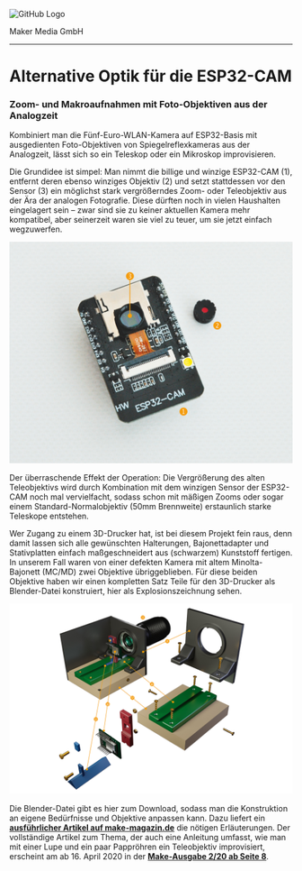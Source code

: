 ![GitHub Logo](http://www.heise.de/make/icons/make_logo.png)

Maker Media GmbH

***

# Alternative Optik für die ESP32-CAM

### Zoom- und Makroaufnahmen mit Foto-Objektiven aus der Analogzeit

Kombiniert man die Fünf-Euro-WLAN-Kamera auf ESP32-Basis mit ausgedienten Foto-Objektiven von Spiegelreflexkameras aus der Analogzeit, lässt sich so ein Teleskop oder ein Mikroskop improvisieren. 

Die Grundidee ist simpel: Man nimmt die billige und winzige ESP32-CAM (1), entfernt deren ebenso winziges Objektiv (2) und setzt stattdessen vor den Sensor (3) ein möglichst stark vergrößerndes Zoom- oder Teleobjektiv aus der Ära der analogen Fotografie. Diese dürften noch in vielen Haushalten eingelagert sein – zwar sind sie zu keiner aktuellen Kamera mehr kompatibel, aber seinerzeit waren sie viel zu teuer, um sie jetzt einfach wegzuwerfen.

![Picture](https://github.com/MakeMagazinDE/ESP32CAMWechseloptik/blob/master/ESPCAM.jpg)

Der überraschende Effekt der Operation: Die Vergrößerung des alten Teleobjektivs wird durch Kombination mit dem winzigen Sensor der ESP32-CAM noch mal vervielfacht, sodass schon mit mäßigen Zooms oder sogar einem Standard-Normalobjektiv (50mm Brennweite) erstaunlich starke Teleskope entstehen. 

Wer Zugang zu einem 3D-Drucker hat, ist bei diesem Projekt fein raus, denn damit lassen sich alle gewünschten Halterungen, Bajonettadapter und Stativplatten einfach maßgeschneidert aus (schwarzem) Kunststoff fertigen. In unserem Fall waren von einer defekten Kamera mit altem Minolta-Bajonett (MC/MD) zwei Objektive übriggeblieben. Für diese beiden Objektive haben wir einen kompletten Satz Teile für den 3D-Drucker als Blender-Datei konstruiert, hier als Explosionszeichnung sehen. 

![Picture](https://github.com/MakeMagazinDE/ESP32CAMWechseloptik/blob/master/Blender.jpg)

Die Blender-Datei gibt es hier zum Download, sodass man die Konstruktion an eigene Bedürfnisse und Objektive anpassen kann. Dazu liefert ein **[ausführlicher Artikel auf make-magazin.de](https://heise.de/-4694937)** die nötigen Erläuterungen. Der vollständige Artikel zum Thema, der auch eine Anleitung umfasst, wie man mit einer Lupe und ein paar Pappröhren ein Teleobjektiv improvisiert, erscheint am ab 16. April 2020 in der **[Make-Ausgabe 2/20 ab Seite 8](https://www.heise.de/select/make/2020/2/1587508135060525)**.
